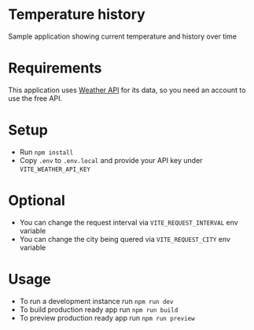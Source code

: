 # Temperature history
Sample application showing current temperature and history over time

# Requirements
This application uses [Weather API](https://www.weatherapi.com/) for its data, so you need an account to use the free API.

# Setup

- Run `npm install`
- Copy `.env` to `.env.local` and provide your API key under `VITE_WEATHER_API_KEY`

# Optional

- You can change the request interval via `VITE_REQUEST_INTERVAL` env variable
- You can change the city being quered via `VITE_REQUEST_CITY` env variable

# Usage

- To run a development instance run `npm run dev`
- To build production ready app run `npm run build`
- To preview production ready app run `npm run preview`
